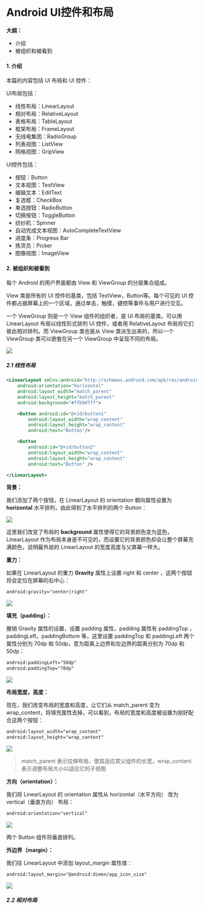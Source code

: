 # Android UI控件和布局
**大纲：**

* 介绍
* 被组织和被看到



#### 1. 介绍

本篇的内容包括 UI 布局和 UI 控件：

UI布局包括：

* 线性布局：LinearLayout
* 相对布局：RelativeLayout
* 表格布局：TableLayout
* 框架布局：FrameLayout
* 无线电集团：RadioGroup
* 列表视图：ListView
* 网格视图：GripView

UI控件包括：

* 按钮：Button
* 文本视图：TestView
* 编辑文本：EditText
* 复选框：CheckBox
* 单选按钮：RadioButton
* 切换按钮：ToggleButton
* 纺纱机：Spinner
* 自动完成文本视图：AutoCompleteTextView
* 进度条：Progress Bar
* 拣货员：Picker
* 图像视图：ImageView



#### 2. 被组织和被看到

每个 Android 的用户界面都由 View 和 ViewGroup 的分层集合组成。

View 类是所有的 UI 控件的基类，包括 TextView，Button等。每个可见的 UI 控件都占据屏幕上的一个区域，通过单击，触摸，键控等事件与用户进行交互。

一个 ViewGroup 则是一个 View 组件的组织者，是 UI 布局的基类。可以用 LinearLayout 布局以线性形式排列 UI 控件，或者用 RelativeLayout 布局将它们彼此相对排列。而 ViewGroup 类也是从 View 类派生出来的，所以一个 ViewGroup 类可以嵌套在另一个 ViewGroup 中呈现不同的布局。

![](https://gitee.com/zhang-jianhua1/blogimage/raw/master/img/20211013204152.png)



##### 2.1 线性布局

~~~xml
<LinearLayout xmlns:android="http://schemas.android.com/apk/res/android"
    android:orientation="horizontal"
    android:layout_width="match_parent"
    android:layout_height="match_parent"
    android:background="#ffb9d7ff">

    <Button android:id="@+id/button1"
        android:layout_width="wrap_content"
        android:layout_height="wrap_content"
        android:text="Button"/>

    <Button
        android:id="@+id/button2"
        android:layout_width="wrap_content"
        android:layout_height="wrap_content"
        android:text="Button" />

</LinearLayout>
~~~

**背景：**

我们添加了两个按钮，在 LinearLayout 的 orientation 朝向属性设置为 **horizontal** 水平排列，由此得到了水平排列的两个 Button：

![](https://gitee.com/zhang-jianhua1/blogimage/raw/master/img/20211013210653.png)

这里我们改变了布局的 **background** 属性使得它的背景颜色变为蓝色，LinearLayout 作为布局本身是不可见的，而设置它的背景颜色却会让整个屏幕充满颜色，说明最外层的 LinearLayout 的宽度高度与父屏幕一样大。

**重力：**

如果在 LinearLayout 的重力 **Gravity** 属性上设置 right 和 center ，这两个按钮将会定位在屏幕的右中心：

~~~xml
android:gravity="center|right"
~~~

![](https://gitee.com/zhang-jianhua1/blogimage/raw/master/img/20211013211602.png)



**填充（padding）：**

撤销 Gravity 属性的设置，设置 padding 属性，padding 属性有 paddingTop ，paddingLeft，paddingBottom 等，这里设置 paddingTop 和 paddingLeft 两个属性分别为 70dp 和 50dp，意为距离上边界和左边界的距离分别为 70dp 和 50dp：

~~~xml
android:paddingLeft="50dp"
android:paddingTop="70dp"
~~~

![](https://gitee.com/zhang-jianhua1/blogimage/raw/master/img/20211013212629.png)



**布局宽度，高度：**

现在，我们改变布局的宽度和高度，让它们从 match_parent 变为 wrap_content，将填充属性去掉，可以看到，布局的宽度和高度被设置为刚好配合这两个按钮：

~~~xml
android:layout_width="wrap_content"
android:layout_height="wrap_content"
~~~

![](https://gitee.com/zhang-jianhua1/blogimage/raw/master/img/20211013213128.png)

> match_parent 表示拉伸布局，使其适应其父组件的长宽，wrap_content 表示调整布局大小以适应它的子视图



**方向（orientation）：**

我们将 LinearLayout 的 orientation 属性从 horizontal（水平方向） 改为 vertical（垂直方向） 布局：

~~~xml
android:orientation="vertical"
~~~

![](https://gitee.com/zhang-jianhua1/blogimage/raw/master/img/20211013213640.png)

两个 Button 组件将垂直排列。



**外边界（margin）：**

我们往 LinearLayout 中添加 layout_margin 属性值：

~~~xml
android:layout_margin="@android:dimen/app_icon_size"
~~~

![](https://gitee.com/zhang-jianhua1/blogimage/raw/master/img/20211013214057.png)



##### 2.2 相对布局

